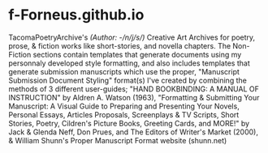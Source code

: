 # f-Forneus.github.io
TacomaPoetryArchive's _(Author: -/n/j/s/)_ Creative Art Archives for poetry, prose, & fiction works like short-stories, and novella chapters. 
The Non-Fiction sections contain templates that generate documents using my personnaly developed style formatting, and also includes templates that generate submission manuscripts which use the proper, "Manuscript Submission Document Styling" format(s) I've created by combining the methods of 3 different user-guides; "HAND BOOKBINDING: A MANUAL OF INSTRUCTION" by Aldren A. Watson (1963), "Formatting & Submitting Your Manuscript: A Visual Guide to Preparing and Presenting Your Novels, Personal Essays, Articles Proposals, Screenplays & TV Scripts, Short Stories, Poetry, Cildren's Picture Books, Greeting Cards, and MORE!" by Jack & Glenda Neff, Don Prues, and The Editors of Writer's Market (2000), & William Shunn's Proper Manuscript Format website (shunn.net)
